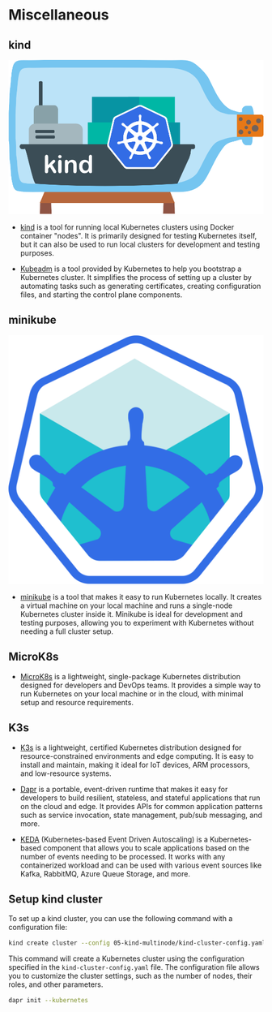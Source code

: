 # Miscellaneous

## kind
![kind logo](../assets/kind.png)

- [kind](https://kind.sigs.k8s.io/) is a tool for running local Kubernetes clusters using Docker container "nodes". It is primarily designed for testing Kubernetes itself, but it can also be used to run local clusters for development and testing purposes.

- [Kubeadm](https://kubernetes.io/docs/setup/production-environment/tools/kubeadm/) is a tool provided by Kubernetes to help you bootstrap a Kubernetes cluster. It simplifies the process of setting up a cluster by automating tasks such as generating certificates, creating configuration files, and starting the control plane components.


## minikube
![minikube](../assets/minikube.svg)
- [minikube](https://minikube.sigs.k8s.io/docs/) is a tool that makes it easy to run Kubernetes locally. It creates a virtual machine on your local machine and runs a single-node Kubernetes cluster inside it. Minikube is ideal for development and testing purposes, allowing you to experiment with Kubernetes without needing a full cluster setup.

## MicroK8s

- [MicroK8s](https://microk8s.io/) is a lightweight, single-package Kubernetes distribution designed for developers and DevOps teams. It provides a simple way to run Kubernetes on your local machine or in the cloud, with minimal setup and resource requirements.

## K3s

- [K3s](https://k3s.io/) is a lightweight, certified Kubernetes distribution designed for resource-constrained environments and edge computing. It is easy to install and maintain, making it ideal for IoT devices, ARM processors, and low-resource systems.


- [Dapr](https://www.dapr.io/) is a portable, event-driven runtime that makes it easy for developers to build resilient, stateless, and stateful applications that run on the cloud and edge. It provides APIs for common application patterns such as service invocation, state management, pub/sub messaging, and more.

- [KEDA](https://keda.sh/) (Kubernetes-based Event Driven Autoscaling) is a Kubernetes-based component that allows you to scale applications based on the number of events needing to be processed. It works with any containerized workload and can be used with various event sources like Kafka, RabbitMQ, Azure Queue Storage, and more.


## Setup kind cluster
To set up a kind cluster, you can use the following command with a configuration file:

```bash
kind create cluster --config 05-kind-multinode/kind-cluster-config.yaml
```

This command will create a Kubernetes cluster using the configuration specified in the `kind-cluster-config.yaml` file. The configuration file allows you to customize the cluster settings, such as the number of nodes, their roles, and other parameters.


```bash
dapr init --kubernetes
```

